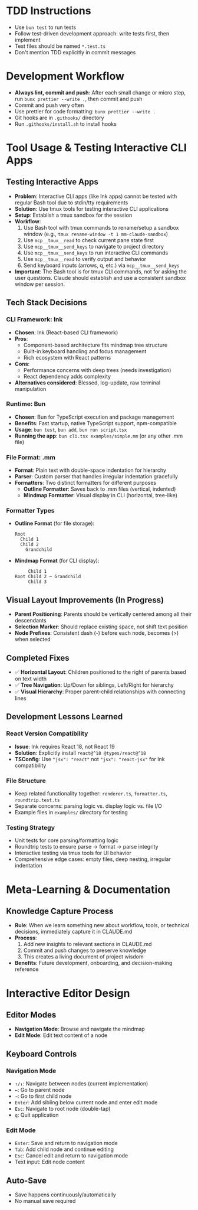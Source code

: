 # TDD Instructions

- Use `bun test` to run tests
- Follow test-driven development approach: write tests first, then implement
- Test files should be named `*.test.ts`
- Don't mention TDD explicitly in commit messages

# Development Workflow

- **Always lint, commit and push**: After each small change or micro step, run `bunx prettier --write .`, then commit and push
- Commit and push very often
- Use prettier for code formatting: `bunx prettier --write .`
- Git hooks are in `.githooks/` directory
- Run `.githooks/install.sh` to install hooks

# Tool Usage & Testing Interactive CLI Apps

## Testing Interactive Apps

- **Problem**: Interactive CLI apps (like Ink apps) cannot be tested with regular Bash tool due to stdin/tty requirements
- **Solution**: Use tmux tools for testing interactive CLI applications
- **Setup**: Establish a tmux sandbox for the session
- **Workflow**:
  1. Use Bash tool with tmux commands to rename/setup a sandbox window (e.g., `tmux rename-window -t 1 mm-claude-sandbox`)
  2. Use `mcp__tmux__read` to check current pane state first
  3. Use `mcp__tmux__send_keys` to navigate to project directory
  4. Use `mcp__tmux__send_keys` to run interactive CLI commands
  5. Use `mcp__tmux__read` to verify output and behavior
  6. Send keyboard inputs (arrows, q, etc.) via `mcp__tmux__send_keys`
- **Important**: The Bash tool is for tmux CLI commands, not for asking the user questions. Claude should establish and use a consistent sandbox window per session.

## Tech Stack Decisions

### CLI Framework: Ink

- **Chosen**: Ink (React-based CLI framework)
- **Pros**:
  - Component-based architecture fits mindmap tree structure
  - Built-in keyboard handling and focus management
  - Rich ecosystem with React patterns
- **Cons**:
  - Performance concerns with deep trees (needs investigation)
  - React dependency adds complexity
- **Alternatives considered**: Blessed, log-update, raw terminal manipulation

### Runtime: Bun

- **Chosen**: Bun for TypeScript execution and package management
- **Benefits**: Fast startup, native TypeScript support, npm-compatible
- **Usage**: `bun test`, `bun add`, `bun run script.tsx`
- **Running the app**: `bun cli.tsx examples/simple.mm` (or any other .mm file)

### File Format: .mm

- **Format**: Plain text with double-space indentation for hierarchy
- **Parser**: Custom parser that handles irregular indentation gracefully
- **Formatters**: Two distinct formatters for different purposes
  - **Outline Formatter**: Saves back to .mm files (vertical, indented)
  - **Mindmap Formatter**: Visual display in CLI (horizontal, tree-like)

### Formatter Types

- **Outline Format** (for file storage):
  ```
  Root
    Child 1
    Child 2
      Grandchild
  ```
- **Mindmap Format** (for CLI display):
  ```
       Child 1
  Root Child 2 ─ Grandchild
       Child 3
  ```

## Visual Layout Improvements (In Progress)

- **Parent Positioning**: Parents should be vertically centered among all their descendants
- **Selection Marker**: Should replace existing space, not shift text position
- **Node Prefixes**: Consistent dash (-) before each node, becomes (>) when selected

## Completed Fixes

- ✅ **Horizontal Layout**: Children positioned to the right of parents based on text width
- ✅ **Tree Navigation**: Up/Down for siblings, Left/Right for hierarchy
- ✅ **Visual Hierarchy**: Proper parent-child relationships with connecting lines

## Development Lessons Learned

### React Version Compatibility

- **Issue**: Ink requires React 18, not React 19
- **Solution**: Explicitly install `react@^18 @types/react@^18`
- **TSConfig**: Use `"jsx": "react"` not `"jsx": "react-jsx"` for Ink compatibility

### File Structure

- Keep related functionality together: `renderer.ts`, `formatter.ts`, `roundtrip.test.ts`
- Separate concerns: parsing logic vs. display logic vs. file I/O
- Example files in `examples/` directory for testing

### Testing Strategy

- Unit tests for core parsing/formatting logic
- Roundtrip tests to ensure parse → format → parse integrity
- Interactive testing via tmux tools for UI behavior
- Comprehensive edge cases: empty files, deep nesting, irregular indentation

# Meta-Learning & Documentation

## Knowledge Capture Process

- **Rule**: When we learn something new about workflow, tools, or technical decisions, immediately capture it in CLAUDE.md
- **Process**:
  1. Add new insights to relevant sections in CLAUDE.md
  2. Commit and push changes to preserve knowledge
  3. This creates a living document of project wisdom
- **Benefits**: Future development, onboarding, and decision-making reference

# Interactive Editor Design

## Editor Modes

- **Navigation Mode**: Browse and navigate the mindmap
- **Edit Mode**: Edit text content of a node

## Keyboard Controls

### Navigation Mode

- `↑/↓`: Navigate between nodes (current implementation)
- `←`: Go to parent node
- `→`: Go to first child node
- `Enter`: Add sibling below current node and enter edit mode
- `Esc`: Navigate to root node (double-tap)
- `q`: Quit application

### Edit Mode

- `Enter`: Save and return to navigation mode
- `Tab`: Add child node and continue editing
- `Esc`: Cancel edit and return to navigation mode
- Text input: Edit node content

## Auto-Save

- Save happens continuously/automatically
- No manual save required

